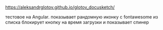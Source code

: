 https://aleksandrglotov.github.io/glotov_docusketch/

тестовое на Angular.
показывает рандомную иконку с fontawesome из списка
блокирует кнопку на время загрузки и показывает спинер
